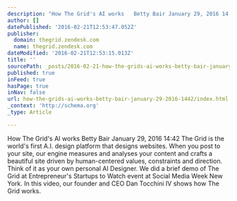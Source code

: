 ```yaml
---
description: "How The Grid's AI works   Betty Bair January 29, 2016 14:42 The Grid is the world's first A.I. design platform that designs websites. When you post to your site"
author: []
datePublished: '2016-02-21T12:53:47.052Z'
publisher:
  domain: thegrid.zendesk.com
  name: thegrid.zendesk.com
dateModified: '2016-02-21T12:53:15.013Z'
title: ''
sourcePath: _posts/2016-02-21-how-the-grids-ai-works-betty-bair-january-29-2016-1442.md
published: true
inFeed: true
hasPage: true
inNav: false
url: how-the-grids-ai-works-betty-bair-january-29-2016-1442/index.html
_context: 'http://schema.org'
_type: Article

---
```

How The Grid's AI works Betty Bair January 29, 2016 14:42 The Grid is the world's first A.I. design platform that designs websites. When you post to your site, our engine measures and analyses your content and crafts a beautiful site driven by human-centered values, constraints and direction. Think of it as your own personal AI Designer. We did a brief demo of The Grid at Entrepreneur's Startups to Watch event at Social Media Week New York. In this video, our founder and CEO Dan Tocchini IV shows how The Grid works.